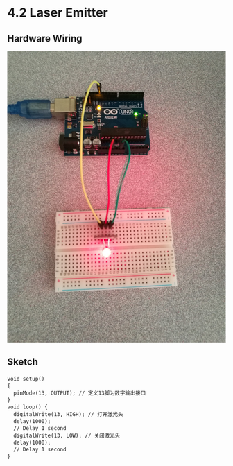 # 4.2 Laser Emitter

## Hardware Wiring
![Image](../../Examples/sensor-kit-for-arduino/007_laseremitter.jpg)

## Sketch
```
void setup()
{
  pinMode(13, OUTPUT); // 定义13脚为数字输出接口
}
void loop() {
  digitalWrite(13, HIGH); // 打开激光头
  delay(1000);
  // Delay 1 second
  digitalWrite(13, LOW); // 关闭激光头
  delay(1000);
  // Delay 1 second
}
```